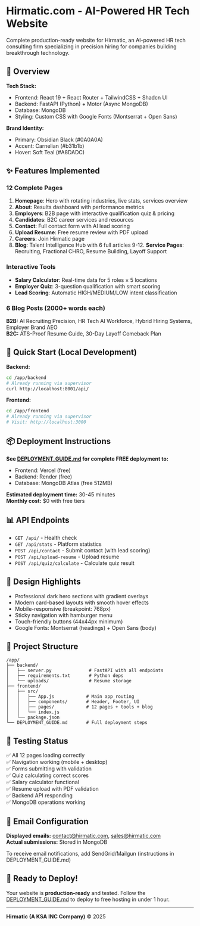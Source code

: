 # Hirmatic.com - AI-Powered HR Tech Website

Complete production-ready website for Hirmatic, an AI-powered HR tech consulting firm specializing in precision hiring for companies building breakthrough technology.

## 🎯 Overview

**Tech Stack:**
- Frontend: React 19 + React Router + TailwindCSS + Shadcn UI
- Backend: FastAPI (Python) + Motor (Async MongoDB)
- Database: MongoDB
- Styling: Custom CSS with Google Fonts (Montserrat + Open Sans)

**Brand Identity:**
- Primary: Obsidian Black (#0A0A0A)
- Accent: Carnelian (#b31b1b)
- Hover: Soft Teal (#A8DADC)

## ✨ Features Implemented

### 12 Complete Pages
1. **Homepage**: Hero with rotating industries, live stats, services overview
2. **About**: Results dashboard with performance metrics
3. **Employers**: B2B page with interactive qualification quiz & pricing
4. **Candidates**: B2C career services and resources
5. **Contact**: Full contact form with AI lead scoring
6. **Upload Resume**: Free resume review with PDF upload
7. **Careers**: Join Hirmatic page
8. **Blog**: Talent Intelligence Hub with 6 full articles
9-12. **Service Pages**: Recruiting, Fractional CHRO, Resume Building, Layoff Support

### Interactive Tools
- **Salary Calculator**: Real-time data for 5 roles × 5 locations
- **Employer Quiz**: 3-question qualification with smart scoring
- **Lead Scoring**: Automatic HIGH/MEDIUM/LOW intent classification

### 6 Blog Posts (2000+ words each)
**B2B:** AI Recruiting Precision, HR Tech AI Workforce, Hybrid Hiring Systems, Employer Brand AEO  
**B2C:** ATS-Proof Resume Guide, 30-Day Layoff Comeback Plan

## 🚀 Quick Start (Local Development)

**Backend:**
```bash
cd /app/backend
# Already running via supervisor
curl http://localhost:8001/api/
```

**Frontend:**
```bash
cd /app/frontend  
# Already running via supervisor
# Visit: http://localhost:3000
```

## 📦 Deployment Instructions

**See [DEPLOYMENT_GUIDE.md](./DEPLOYMENT_GUIDE.md) for complete FREE deployment to:**
- Frontend: Vercel (free)
- Backend: Render (free)
- Database: MongoDB Atlas (free 512MB)

**Estimated deployment time:** 30-45 minutes  
**Monthly cost:** $0 with free tiers

## 📊 API Endpoints

- `GET /api/` - Health check
- `GET /api/stats` - Platform statistics
- `POST /api/contact` - Submit contact (with lead scoring)
- `POST /api/upload-resume` - Upload resume
- `POST /api/quiz/calculate` - Calculate quiz result

## 🎨 Design Highlights

- Professional dark hero sections with gradient overlays
- Modern card-based layouts with smooth hover effects
- Mobile-responsive (breakpoint: 768px)
- Sticky navigation with hamburger menu
- Touch-friendly buttons (44x44px minimum)
- Google Fonts: Montserrat (headings) + Open Sans (body)

## 📁 Project Structure

```
/app/
├── backend/
│   ├── server.py              # FastAPI with all endpoints
│   ├── requirements.txt       # Python deps
│   └── uploads/               # Resume storage
├── frontend/
│   ├── src/
│   │   ├── App.js            # Main app routing
│   │   ├── components/       # Header, Footer, UI
│   │   ├── pages/            # 12 pages + tools + blog
│   │   └── index.js
│   └── package.json
└── DEPLOYMENT_GUIDE.md       # Full deployment steps
```

## 🧪 Testing Status

✅ All 12 pages loading correctly  
✅ Navigation working (mobile + desktop)  
✅ Forms submitting with validation  
✅ Quiz calculating correct scores  
✅ Salary calculator functional  
✅ Resume upload with PDF validation  
✅ Backend API responding  
✅ MongoDB operations working  

## 📧 Email Configuration

**Displayed emails:** contact@hirmatic.com, sales@hirmatic.com  
**Actual submissions:** Stored in MongoDB  

To receive email notifications, add SendGrid/Mailgun (instructions in DEPLOYMENT_GUIDE.md)

## 🎯 Ready to Deploy!

Your website is **production-ready** and tested. Follow the [DEPLOYMENT_GUIDE.md](./DEPLOYMENT_GUIDE.md) to deploy to free hosting in under 1 hour.

---

**Hirmatic (A KSA INC Company)** © 2025
